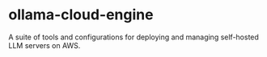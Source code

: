 # ollama-cloud-engine
A suite of tools and configurations for deploying and managing self-hosted LLM servers on AWS.
